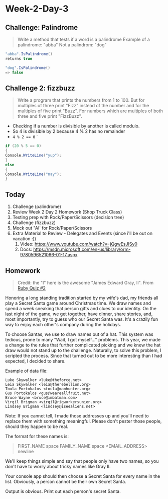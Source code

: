 # Week-2-Day-3

Challenge: Palindrome
-------------------

> Write a method that tests if a word is a palindrome
> Example of a palindrome: "abba"
> Not a palindrom: "dog"

```c#
"abba".IsPalindrome()
returns true

"dog".IsPalindrome()
=> false
```


Challenge 2: fizzbuzz
---------------

> Write a program that prints the numbers from 1 to 100.
> But for multiples of three print "Fizz" instead of the
> number and for the multiples of five print "Buzz". For
> numbers which are multiples of both three and five
> print "FizzBuzz".

* Checking if a number is divisible by another is called modulo.
* So 4 is divisible by 2 because 4 % 2 has no remainder
* `4 % 2 == 0` `

```c#
if (20 % 5 == 0)
{
Console.WriteLine("yup");
}
else
{
Console.WriteLine("nay");
}
```



## Today

1. Challenge (palindrome)
2. Review Week 2 Day 2 Homework (Shop Truck Class)
2. Testing prep with Rock/Paper/Scissors (decision tree)
3. Challenge (fizzbuzz)
4. Mock out "AI' for Rock/Paper/Scissors
5. Extra Material to Review - Delegates and Events (since i'll be out on vacation :))
    1. Video: https://www.youtube.com/watch?v=jQgwEsJISy0
    2. Docs: https://msdn.microsoft.com/en-us/library/orm-9780596521066-01-17.aspx

Homework
--------

> Credit: the "I" here is the awesome "James Edward Gray, II". From [Ruby Quiz #2](http://rubyquiz.com/quiz2.html)

Honoring a long standing tradition started by my wife's dad, my friends all play
a Secret Santa game around Christmas time. We draw names and spend a week
sneaking that person gifts and clues to our identity. On the last night of the
game, we get together, have dinner, share stories, and, most importantly, try to
guess who our Secret Santa was. It's a crazily fun way to enjoy each other's
company during the holidays.

To choose Santas, we use to draw names out of a hat. This system was tedious,
prone to many "Wait, I got myself..." problems. This year, we made a change to
the rules that further complicated picking and we knew the hat draw would not
stand up to the challenge. Naturally, to solve this problem, I scripted the
process. Since that turned out to be more interesting than I had expected, I
decided to share.

Example of data file:

```
Luke Skywalker <luke@theforce.net>  
Leia Skywalker <leia@therebellion.org>  
Toula Portokalos <toula@manhunter.org>  
Gus Portokalos <gus@weareallfruit.net>  
Bruce Wayne <bruce@imbatman.com>  
Virgil Brigman <virgil@rigworkersunion.org>  
Lindsey Brigman <lindsey@iseealiens.net>  
```

Note: If you cannot tell, I made those addresses up and you'll need to replace
them with something meaningful. Please don't pester those people, should they
happen to be real.

The format for these names is:

> FIRST_NAME space FAMILY_NAME space <EMAIL_ADDRESS> newline

We'll keep things simple and say that people only have two names, so you don't
have to worry about tricky names like Gray II.

Your console app should then choose a Secret Santa for every name in the list.
Obviously, a person cannot be their own Secret Santa. 

Output is obvious. Print out each person's secret Santa.
